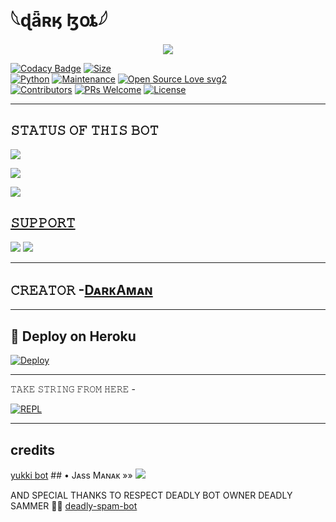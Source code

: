 # 𓆩ɖǟʀӄ ɮօȶ𓆪

<p align="center">
  <img src="https://telegra.ph/file/435d5ce495ed3df2d3f8f.jpg">
</p>


[![Codacy Badge](https://api.codacy.com/project/badge/Grade/f7c51539e67b483bb8d7749acca51d3a)](https://app.codacy.com/gh/darkaman5/dark-spam-bot?utm_source=github.com&utm_medium=referral&utm_content=darkaman5/dark-spam-bot&utm_campaign=Badge_Grade_Settings)
[![Size](https://img.shields.io/github/repo-size/darkaman5/dark-spam-bot?style=flat-square&color=green)](https://github.com/darkaman5/dark-spam-bot/)   
[![Python](https://img.shields.io/badge/Python-v3.9-blue)](https://www.python.org/)
[![Maintenance](https://img.shields.io/badge/Maintained%3F-yes-green.svg)](https://github.com/darkaman5/dark-spam-bot/graphs/commit-activity)
[![Open Source Love svg2](https://badges.frapsoft.com/os/v2/open-source.svg?v=103)](https://github.com/darkaman5/dark-spam-bot)   
[![Contributors](https://img.shields.io/github/contributors/darkaman5/dark-spam-bot?style=flat-square&color=green)](https://github.com/darkaman5/dark-spam-bot/graphs/contributors)
[![PRs Welcome](https://img.shields.io/badge/PRs-welcome-brightgreen.svg?style=flat-square)](https://makeapullrequest.com)
[![License](https://img.shields.io/badge/License-AGPL-blue)](https://github.com/darkaman5/dark-spam-bot/blob/main/LICENSE)

----

## 𝚂𝚃𝙰𝚃𝚄𝚂 𝙾𝙵 𝚃𝙷𝙸𝚂 𝙱𝙾𝚃 
<p align="left"><a href="https://github.com/darkaman5/dark-spam-bot/network/members"><img src="https://img.shields.io/github/forks/darkaman5/dark-spam-bot?label=Forks&logoColor=Black&style=social"></a><p align="left"><a href="https://github.com/darkaman5/dark-spam-bot/stargazers"><img src="https://img.shields.io/github/stars/darkaman5/dark-spam-bot?logoColor=Blue&style=social"></a><p align="left"><a href="https://github.com/darkaman5/dark-spam-bot"></a><p align="left"><a href="https://github.com/darkaman5/dark-spam-bot?"><img src="https://img.shields.io/github/last-commit/datkaman5/deadly-spam-bot?style=plastic"></

-------------------------------------------------

## 𝚂𝚄𝙿𝙿𝙾𝚁𝚃 
                          
<a href="https://t.me/dark5_spam_bot"><img src="https://img.shields.io/badge/Join-SUPPORT%20GROUP-red.svg?logo=Telegram"></a>
<a href="https://t.me/dark5_spammer"><img src="https://img.shields.io/badge/Join-SUPPORT%20CHANNEL-red.svg?logo=Telegram"></a>

-------------------------------------------------

## 𝙲𝚁𝙴𝙰𝚃𝙾𝚁 -[DᴀʀᴋAᴍᴀɴ](https://t.me/DARKAMAN)

-------------------------------------------------

## 🚀 Deploy on Heroku 
[![Deploy](https://www.herokucdn.com/deploy/button.svg)](https://dashboard.heroku.com/new?template=https%3A%2F%2Fgithub.com%2Fdarkaman5%2FDARK-SPAM-BOT)

------------------------------------------------

𝚃𝙰𝙺𝙴 𝚂𝚃𝚁𝙸𝙽𝙶 𝙵𝚁𝙾𝙼 𝙷𝙴𝚁𝙴 - 

[![REPL](https://repl.it/badge/github/spandey112/SensibleUserbot)](https://replit.com/@darkaman5/DARK#main.py)
    
-------------------------------------------------

## credits 

[yukki bot](https://github.com/YukkiBot/YukkiMultiSpamBot) ## • Jᴀss Mᴀɴᴀᴋ  »»  <a href="https://github.com/YukkiBot/YukkiMultiSpamBot" alt="yᴜᴋᴋɪ ʙᴏᴛ"> <img src="https://img.shields.io/badge/ʏᴜᴋᴋɪ ʙᴏᴛ-b0559d?logo=github" /></a>

AND SPECIAL THANKS TO RESPECT DEADLY BOT OWNER DEADLY SAMMER 🤗🤗
[deadly-spam-bot](https://github.com/sameerpanthi/DEADLY-SPAM-BOT)
